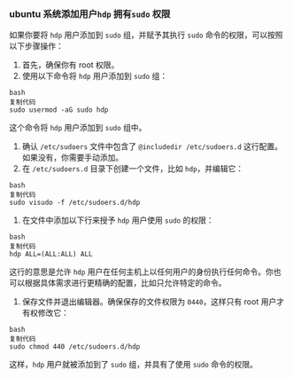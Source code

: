 

















### ubuntu 系统添加用户`hdp` 拥有`sudo` 权限

如果你要将 `hdp` 用户添加到 `sudo` 组，并赋予其执行 `sudo` 命令的权限，可以按照以下步骤操作：

1. 首先，确保你有 root 权限。
2. 使用以下命令将 `hdp` 用户添加到 `sudo` 组：

```
bash
复制代码
sudo usermod -aG sudo hdp
```

这个命令将 `hdp` 用户添加到 `sudo` 组中。

1. 确认 `/etc/sudoers` 文件中包含了 `@includedir /etc/sudoers.d` 这行配置。如果没有，你需要手动添加。
2. 在 `/etc/sudoers.d` 目录下创建一个文件，比如 `hdp`，并编辑它：

```
bash
复制代码
sudo visudo -f /etc/sudoers.d/hdp
```

1. 在文件中添加以下行来授予 `hdp` 用户使用 `sudo` 的权限：

```
bash
复制代码
hdp ALL=(ALL:ALL) ALL
```

这行的意思是允许 `hdp` 用户在任何主机上以任何用户的身份执行任何命令。你也可以根据具体需求进行更精确的配置，比如只允许特定的命令。

1. 保存文件并退出编辑器。确保保存的文件权限为 `0440`，这样只有 root 用户才有权修改它：

```
bash
复制代码
sudo chmod 440 /etc/sudoers.d/hdp
```

这样，`hdp` 用户就被添加到了 `sudo` 组，并具有了使用 `sudo` 命令的权限。

